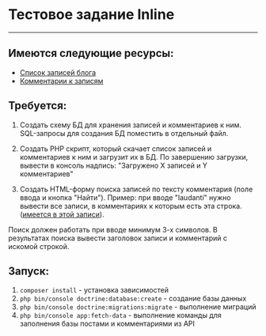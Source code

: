 # Тестовое задание Inline

___

## Имеются следующие ресурсы:
- [Список записей блога](https://jsonplaceholder.typicode.com/posts)
- [Комментарии к записям](https://jsonplaceholder.typicode.com/comments)

## Требуется:

1. Создать схему БД для хранения записей и комментариев к ним. SQL-запросы для создания БД поместить в отдельный файл.

2. Создать PHP скрипт, который скачает список записей и комментариев к ним и загрузит их в БД. По завершению загрузки, вывести в консоль надпись: "Загружено Х записей и Y комментариев"

3. Создать HTML-форму поиска записей по тексту комментария (поле ввода и кнопка "Найти"). Пример: при вводе "laudanti" нужно вывести все записи, в комментариях к которым есть эта строка. ([имеется в этой записи](https://jsonplaceholder.typicode.com/posts/6/comments)).

Поиск должен работать при вводе минимум 3-х символов. В результатах поиска вывести заголовок записи и комментарий с искомой строкой.

## Запуск:

1. `composer install` - установка зависимостей
2. `php bin/console doctrine:database:create` - создание базы данных
3. `php bin/console doctrine:migrations:migrate` - выполнение миграций
4. `php bin/console app:fetch-data` - выполнение команды для заполнения базы постами и комментариями из API
